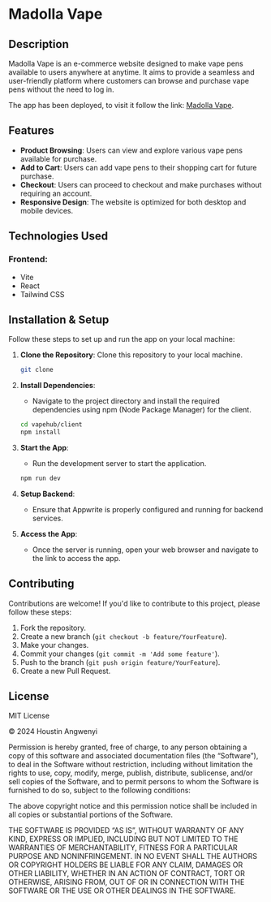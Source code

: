 # Madolla Vape

## Description
Madolla Vape is an e-commerce website designed to make vape pens available to users anywhere at anytime. It aims to provide a seamless and user-friendly platform where customers can browse and purchase vape pens without the need to log in.

The app has been deployed, to visit it follow the link: [Madolla Vape](https://maddolla-vape.onrender.com/).

## Features
- **Product Browsing**: Users can view and explore various vape pens available for purchase.
- **Add to Cart**: Users can add vape pens to their shopping cart for future purchase.
- **Checkout**: Users can proceed to checkout and make purchases without requiring an account.
- **Responsive Design**: The website is optimized for both desktop and mobile devices.

## Technologies Used
### Frontend:
- Vite
- React
- Tailwind CSS

<!-- ### Backend:
- Appwrite -->

## Installation & Setup
Follow these steps to set up and run the app on your local machine:

1. **Clone the Repository**: Clone this repository to your local machine.
    ```bash
    git clone
    ```

2. **Install Dependencies**:
    - Navigate to the project directory and install the required dependencies using npm (Node Package Manager) for the client.
    ```bash
    cd vapehub/client
    npm install
    ```

3. **Start the App**:
    - Run the development server to start the application.
    ```bash
    npm run dev
    ```

4. **Setup Backend**:
    - Ensure that Appwrite is properly configured and running for backend services.

5. **Access the App**:
    - Once the server is running, open your web browser and navigate to the link to access the app.

## Contributing
Contributions are welcome! If you'd like to contribute to this project, please follow these steps:

1. Fork the repository.
2. Create a new branch (`git checkout -b feature/YourFeature`).
3. Make your changes.
4. Commit your changes (`git commit -m 'Add some feature'`).
5. Push to the branch (`git push origin feature/YourFeature`).
6. Create a new Pull Request.

## License

MIT License

© 2024 Houstin Angwenyi

Permission is hereby granted, free of charge, to any person obtaining a copy of this software and associated documentation files (the “Software”), to deal in the Software without restriction, including without limitation the rights to use, copy, modify, merge, publish, distribute, sublicense, and/or sell copies of the Software, and to permit persons to whom the Software is furnished to do so, subject to the following conditions:

The above copyright notice and this permission notice shall be included in all copies or substantial portions of the Software.

THE SOFTWARE IS PROVIDED “AS IS”, WITHOUT WARRANTY OF ANY KIND, EXPRESS OR IMPLIED, INCLUDING BUT NOT LIMITED TO THE WARRANTIES OF MERCHANTABILITY, FITNESS FOR A PARTICULAR PURPOSE AND NONINFRINGEMENT. IN NO EVENT SHALL THE AUTHORS OR COPYRIGHT HOLDERS BE LIABLE FOR ANY CLAIM, DAMAGES OR OTHER LIABILITY, WHETHER IN AN ACTION OF CONTRACT, TORT OR OTHERWISE, ARISING FROM, OUT OF OR IN CONNECTION WITH THE SOFTWARE OR THE USE OR OTHER DEALINGS IN THE SOFTWARE.